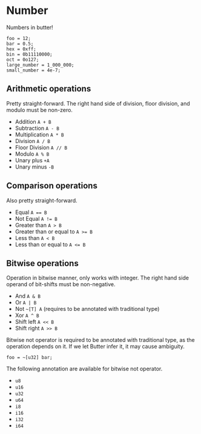 # Number

Numbers in butter!

```butter
foo = 12;
bar = 0.5;
hex = 0xff;
bin = 0b11110000;
oct = 0o127;
large_number = 1_000_000;
small_number = 4e-7;
```

## Arithmetic operations

Pretty straight-forward. The right hand side of division, floor division, and modulo must be non-zero.

- Addition `A + B`
- Subtraction `A - B`
- Multiplication `A * B`
- Division `A / B`
- Floor Division `A // B`
- Modulo `A % B`
- Unary plus `+A`
- Unary minus `-B`

## Comparison operations

Also pretty straight-forward.

- Equal `A == B`
- Not Equal `A != B`
- Greater than `A > B`
- Greater than or equal to `A >= B`
- Less than `A < B`
- Less than or equal to `A <= B`

## Bitwise operations

Operation in bitwise manner, only works with integer. The right hand side operand of bit-shifts must be non-negative.

- And `A & B`
- Or `A | B`
- Not `~[T] A` (requires to be annotated with traditional type)
- Xor `A ^ B`
- Shift left `A << B`
- Shift right `A >> B`

Bitwise not operator is required to be annotated with traditional type, as the operation depends on it. If we let Butter infer it, it may cause ambiguity.

```butter
foo = ~[u32] bar;
```

The following annotation are available for bitwise not operator.

- `u8`
- `u16`
- `u32`
- `u64`
- `i8`
- `i16`
- `i32`
- `i64`
